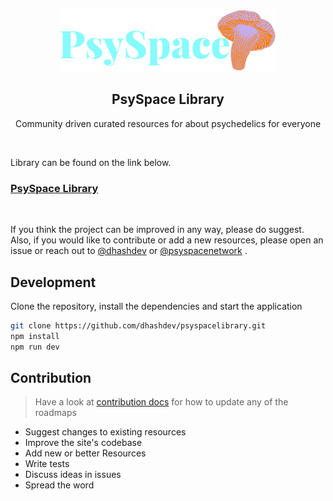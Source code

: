 <p align="center">
  <img src="public/PsySpace-text-logo-385x111.png" height="100">
  <h2 align="center">PsySpace Library</h2>
  <p align="center">Community driven curated resources for about psychedelics for everyone<p>
  <p align="center">
    <!-- <a href="/">
     <img src="https://img.shields.io/badge/-Library%20-0a0a0a.svg?style=flat&colorA=0a0a0a" alt="library" />
    </a>
    <a href="/">
     <img src="https://img.shields.io/badge/-psyspace%20-0a0a0a.svg?style=flat&colorA=0a0a0a" alt="psyspace" />
    </a> -->
   
  </p>
</p>

<br>

Library can be found on the link below.

### [PsySpace Library](https://psyspacelibrary.in/)

<br>

If you think the project can be improved in any way, please do suggest. Also, if you would like to contribute or add a new resources, please open an issue or reach out to [@dhashdev](https://twitter.com/dhashdev) or [@psyspacenetwork](https://twitter.com/psyspacenetwork) .

## Development

Clone the repository, install the dependencies and start the application

```bash
git clone https://github.com/dhashdev/psyspacelibrary.git
npm install
npm run dev
```

## Contribution

> Have a look at [contribution docs](./contributing) for how to update any of the roadmaps

- Suggest changes to existing resources
- Improve the site's codebase
- Add new or better Resources
- Write tests
- Discuss ideas in issues
- Spread the word

